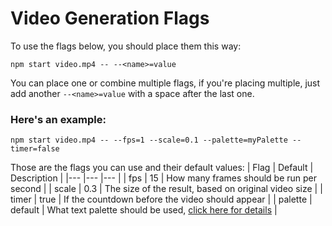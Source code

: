 # Video Generation Flags
To use the flags below, you should place them this way:
```
npm start video.mp4 -- --<name>=value
```
You can place one or combine multiple flags, if you're placing multiple, just add another `--<name>=value` with a space after the last one.
### Here's an example:
```
npm start video.mp4 -- --fps=1 --scale=0.1 --palette=myPalette --timer=false
```

Those are the flags you can use and their default values:
| Flag | Default | Description |
|--- |--- |--- |
| fps | 15 | How many frames should be run per second |
| scale | 0.3 | The size of the result, based on original video size |
| timer | true | If the countdown before the video should appear |
| palette | default | What text palette should be used, [click here for details](/docs/palette.md) |
